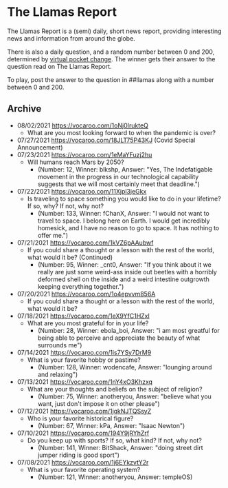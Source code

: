 # The Llamas Report
The Llamas Report is a (semi) daily, short news report, providing interesting news and information from around the globe.

There is also a daily question, and a random number between 0 and 200,
determined by [virtual pocket change](https://github.com/wodencafe/PocketChange).
The winner gets their answer to the question read on The Llamas Report.

To play, post the answer to the question in ##llamas along with a number between 0 and 200.

## Archive
- 08/02/2021 https://vocaroo.com/1oNj0IrukteQ
    - What are you most looking forward to when the pandemic is over?
- 07/27/2021 https://vocaroo.com/18JLT75P43KJ (Covid Special Announcement)
- 07/23/2021 https://vocaroo.com/1eMaYFuzj2hu
    - Will humans reach Mars by 2050?
        - (Number: 12, Winner: blkshp, Answer: "Yes, The Indefatigable movement in the progress in our technological capability suggests that we will most certainly meet that deadline.")
- 07/22/2021 https://vocaroo.com/11Xjpl3jeGkx
    - Is traveling to space something you would like to do in your lifetime? If so, why? If not, why not?
        - (Number: 133, Winner: fChanX, Answer: "I would not want to travel to space. I belong here on Earth. I would get incredibly homesick, and I have no reason to go to space. It has nothing to offer me.")
- 07/21/2021 https://vocaroo.com/1kVZ6pAAubwf
    - If you could share a thought or a lesson with the rest of the world, what would it be? (Continued)
        - (Number: 95, Winner: _cnt0, Answer: "If you think about it we really are just some weird-ass inside out beetles with a horribly deformed shell on the inside and a weird intestine outgrowth keeping everything together.")
- 07/20/2021 https://vocaroo.com/1o4epvvm856A
    - If you could share a thought or a lesson with the rest of the world, what would it be?
- 07/18/2021 https://vocaroo.com/1eX9YfC1HZxl
    - What are you most grateful for in your life?
        - (Number: 28, Winner: ebola_boi, Answer: "i am most greatful for being able to perceive and appreciate the beauty of what surrounds me")
- 07/14/2021 https://vocaroo.com/1is7YSy7DrM9
    - What is your favorite hobby or pastime?
        - (Number: 128, Winner: wodencafe, Answer: "lounging around and relaxing")
- 07/13/2021 https://vocaroo.com/1nY4xO3Khzxq
    - What are your thoughts and beliefs on the subject of religion? 
        - (Number: 75, Winner: anotheryou, Answer: "believe what you want, just don't impose it on other please")
- 07/12/2021 https://vocaroo.com/1jqkNJTQSsyZ
    - Who is your favorite historical figure? 
        - (Number: 67, Winner: kPa, Answer: "Isaac Newton")
- 07/10/2021 https://vocaroo.com/194Y9jRYhZrf
    - Do you keep up with sports? If so, what kind? If not, why not? 
        - (Number: 141, Winner: BitShack, Answer: "doing street dirt jumper riding is good sport")
- 07/08/2021 https://vocaroo.com/1j6EYkzvtY2r
    - What is your favorite operating system? 
        - (Number: 121, Winner: anotheryou, Answer: templeOS)
